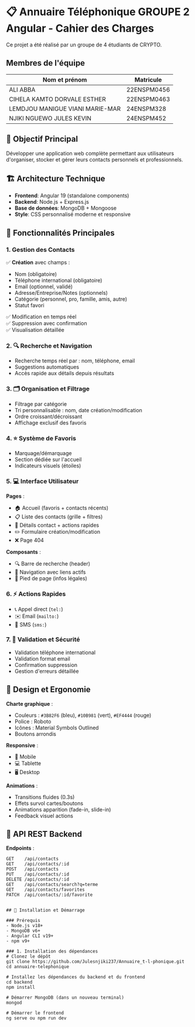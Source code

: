 # 📋 Annuaire Téléphonique GROUPE 2 Angular  - Cahier des Charges

Ce projet a été réalisé par un groupe de 4 étudiants de CRYPTO.

## Membres de l'équipe

| Nom et prénom                     | Matricule    |
|------------------------------------|--------------|
| ALI ABBA                           | 22ENSPM0456  |
| CIHELA KAMTO DORVALE ESTHER        | 22ENSPM0463  |
| LEMDJOU MANIGUE VIANI MARIE-MAR    | 24ENSPM328   |
| NJIKI NGUEWO JULES KEVIN           | 24ENSPM452   |

## 🎯 Objectif Principal
Développer une application web complète permettant aux utilisateurs d'organiser, stocker et gérer leurs contacts personnels et professionnels.

## 🏗️ Architecture Technique
- **Frontend**: Angular 19 (standalone components)
- **Backend**: Node.js + Express.js
- **Base de données**: MongoDB + Mongoose
- **Style**: CSS personnalisé moderne et responsive

## 📱 Fonctionnalités Principales

### 1. Gestion des Contacts
✅ **Création** avec champs :
  - Nom (obligatoire)
  - Téléphone international (obligatoire)
  - Email (optionnel, validé)
  - Adresse/Entreprise/Notes (optionnels)
  - Catégorie (personnel, pro, famille, amis, autre)
  - Statut favori

✅ Modification en temps réel  
✅ Suppression avec confirmation  
✅ Visualisation détaillée  

### 2. 🔍 Recherche et Navigation
- Recherche temps réel par : nom, téléphone, email
- Suggestions automatiques
- Accès rapide aux détails depuis résultats

### 3. 🗂 Organisation et Filtrage
- Filtrage par catégorie
- Tri personnalisable : nom, date création/modification
- Ordre croissant/décroissant
- Affichage exclusif des favoris

### 4. ⭐ Système de Favoris
- Marquage/démarquage
- Section dédiée sur l'accueil
- Indicateurs visuels (étoiles)

### 5. 💻 Interface Utilisateur
**Pages** :
- 🏠 Accueil (favoris + contacts récents)
- 📋 Liste des contacts (grille + filtres)
- 👤 Détails contact + actions rapides
- ✏️ Formulaire création/modification
- ❌ Page 404

**Composants** :
- 🔍 Barre de recherche (header)
- 🧭 Navigation avec liens actifs
- 🦶 Pied de page (infos légales)

### 6. ⚡ Actions Rapides
- 📞 Appel direct (`tel:`)
- ✉️ Email (`mailto:`)
- 💬 SMS (`sms:`)

### 7. 🔐 Validation et Sécurité
- Validation téléphone international
- Validation format email
- Confirmation suppression
- Gestion d'erreurs détaillée

## 🎨 Design et Ergonomie
**Charte graphique** :
- Couleurs : `#3B82F6` (bleu), `#10B981` (vert), `#EF4444` (rouge)
- Police : Roboto
- Icônes : Material Symbols Outlined
- Boutons arrondis

**Responsive** :
- 📱 Mobile
- 💻 Tablette
- 🖥 Desktop

**Animations** :
- Transitions fluides (0.3s)
- Effets survol cartes/boutons
- Animations apparition (fade-in, slide-in)
- Feedback visuel actions

## 🔧 API REST Backend
**Endpoints** :
```http
GET    /api/contacts
GET    /api/contacts/:id
POST   /api/contacts
PUT    /api/contacts/:id
DELETE /api/contacts/:id
GET    /api/contacts/search?q=terme
GET    /api/contacts/favorites
PATCH  /api/contacts/:id/favorite


## 🚀 Installation et Démarrage

### Prérequis
- Node.js v18+
- MongoDB v6+
- Angular CLI v19+
- npm v9+

### 1. Installation des dépendances
# Clonez le dépôt
git clone https://github.com/Julesnjiki237/Annuaire_t-l-phonique.git
cd annuaire-telephonique

# Installez les dépendances du backend et du frontend
cd backend
npm install

# Démarrer MongoDB (dans un nouveau terminal)
mongod

# Démarrer le frontend 
ng serve ou npm run dev
